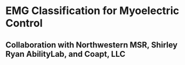 # EMG Classification for Myoelectric Control
## Collaboration with Northwestern MSR, Shirley Ryan AbilityLab, and Coapt, LLC